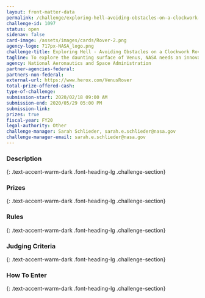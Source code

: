 ```yaml
---
layout: front-matter-data
permalink: /challenge/exploring-hell-avoiding-obstacles-on-a-clockwork-rover/
challenge-id: 1097
status: open
sidenav: false
card-image: /assets/images/cards/Rover-2.png
agency-logo: 717px-NASA_logo.png
challenge-title: Exploring Hell - Avoiding Obstacles on a Clockwork Rover
tagline: To explore the daunting surface of Venus, NASA needs an innovative obstacle avoidance sensor for its mechanical clockwork rover.
agency: National Aeronautics and Space Administration
partner-agencies-federal:
partners-non-federal:
external-url: https://www.herox.com/VenusRover
total-prize-offered-cash:
type-of-challenge: 
submission-start: 2020/02/18 09:00 AM
submission-end: 2020/05/29 05:00 PM
submission-link:
prizes: true
fiscal-year: FY20
legal-authority: Other
challenge-manager: Sarah Schlieder, sarah.e.schlieder@nasa.gov
challenge-manager-email: sarah.e.schlieder@nasa.gov
---
```




<!-- Description start -->
### Description
{: .text-accent-warm-dark .font-heading-lg .challenge-section}


<!-- Prizes start -->
### Prizes
{: .text-accent-warm-dark .font-heading-lg .challenge-section}


<!-- Rules start -->
### Rules 
{: .text-accent-warm-dark .font-heading-lg .challenge-section}


<!-- Judging start -->
### Judging Criteria
{: .text-accent-warm-dark .font-heading-lg .challenge-section}


<!--  How To Enter start -->
### How To Enter
{: .text-accent-warm-dark .font-heading-lg .challenge-section}
